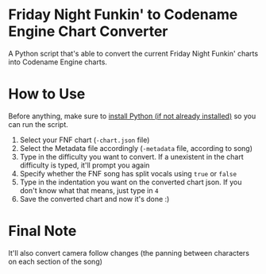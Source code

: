 # Friday Night Funkin' to Codename Engine Chart Converter
A Python script that's able to convert the current Friday Night Funkin' charts into Codename Engine charts.

# How to Use
Before anything, make sure to [install Python (if not already installed)](https://www.python.org/downloads/) so you can run the script.

1. Select your FNF chart (`-chart.json` file)
2. Select the Metadata file accordingly (`-metadata` file, according to song)
3. Type in the difficulty you want to convert. If a unexistent in the chart difficulty is typed, it'll prompt you again
4. Specify whether the FNF song has split vocals using `true` or `false`
5. Type in the indentation you want on the converted chart json. If you don't know what that means, just type in `4`
6. Save the converted chart and now it's done :)

# Final Note
It'll also convert camera follow changes (the panning between characters on each section of the song)
